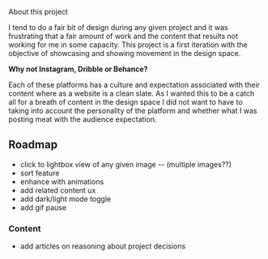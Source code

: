 About this project

I tend to do a fair bit of design during any given project and it was frustrating that a fair amount of work and the content that results not working for me in some capacity. This project is a first iteration with the objective of showcasing and showing movement in the design space.

**Why not Instagram, Dribble or Behance?**

Each of these platforms has a culture and expectation associated with their content where as a website is a clean slate. As I wanted this to be a catch all for a breath of content in the design space I did not want to have to taking into account the personality of the platform and whether what I was posting meat with the audience expectation.

## Roadmap

- click to lightbox view of any given image -- (multiple images??)
- sort feature
- enhance with animations
- add related content ux
- add dark/light mode toggle
- add gif pause

### Content

- add articles on reasoning about project decisions
